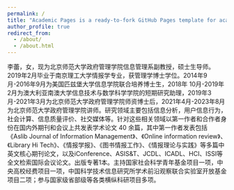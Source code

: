 ```yaml
---
permalink: /
title: "Academic Pages is a ready-to-fork GitHub Pages template for academic personal websites"
author_profile: true
redirect_from: 
  - /about/
  - /about.html
---
```


李蕾，女，现为北京师范大学政府管理学院信息管理系副教授，硕士生导师。2019年2月毕业于南京理工大学情报学专业，获管理学博士学位。2014年9月-2016年9月为美国匹兹堡大学信息学院联合培养博士生，2018年 10月-2019年2月为澳大利亚南澳大学信息技术与数学科学学院的短期研究助理，2019年3月-2021年3月为北京师范大学政府管理学院师资博士后，2021年4月-2023年8月为北京师范大学政府管理学院讲师。研究领域主要包括信息分析，用户信息行为，社会计算、信息质量评价、社交媒体等。针对这些相关领域以第一作者和合作者身份在国内外期刊和会议上共发表学术论文 40 余篇，其中第一作者发表包括《Aslib Journal of Information Management》、《Online information review》、《Library Hi Tech》、《情报学报》、《图书情报工作》、《情报理论与实践》等多篇中英文核心期刊论文，以及iConference、ASIS&T、JCDL、ICADL、HCI、ISSI等全文检索国际会议论文。出版专著1本。主持国家社会科学青年基金项目一项，中央高校经费项目一项，中国科学技术信息研究所学术前沿观察联合实验室开放基金项目二项；参与国家级省部级等各类横纵科研项目多项。
